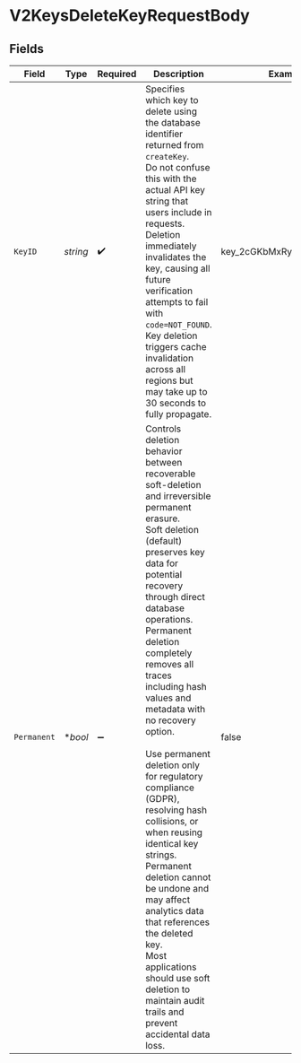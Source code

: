 # V2KeysDeleteKeyRequestBody


## Fields

| Field                                                                                                                                                                                                                                                                                                                                                                                                                                                                                                                                                                                                                                                          | Type                                                                                                                                                                                                                                                                                                                                                                                                                                                                                                                                                                                                                                                           | Required                                                                                                                                                                                                                                                                                                                                                                                                                                                                                                                                                                                                                                                       | Description                                                                                                                                                                                                                                                                                                                                                                                                                                                                                                                                                                                                                                                    | Example                                                                                                                                                                                                                                                                                                                                                                                                                                                                                                                                                                                                                                                        |
| -------------------------------------------------------------------------------------------------------------------------------------------------------------------------------------------------------------------------------------------------------------------------------------------------------------------------------------------------------------------------------------------------------------------------------------------------------------------------------------------------------------------------------------------------------------------------------------------------------------------------------------------------------------- | -------------------------------------------------------------------------------------------------------------------------------------------------------------------------------------------------------------------------------------------------------------------------------------------------------------------------------------------------------------------------------------------------------------------------------------------------------------------------------------------------------------------------------------------------------------------------------------------------------------------------------------------------------------- | -------------------------------------------------------------------------------------------------------------------------------------------------------------------------------------------------------------------------------------------------------------------------------------------------------------------------------------------------------------------------------------------------------------------------------------------------------------------------------------------------------------------------------------------------------------------------------------------------------------------------------------------------------------- | -------------------------------------------------------------------------------------------------------------------------------------------------------------------------------------------------------------------------------------------------------------------------------------------------------------------------------------------------------------------------------------------------------------------------------------------------------------------------------------------------------------------------------------------------------------------------------------------------------------------------------------------------------------- | -------------------------------------------------------------------------------------------------------------------------------------------------------------------------------------------------------------------------------------------------------------------------------------------------------------------------------------------------------------------------------------------------------------------------------------------------------------------------------------------------------------------------------------------------------------------------------------------------------------------------------------------------------------- |
| `KeyID`                                                                                                                                                                                                                                                                                                                                                                                                                                                                                                                                                                                                                                                        | *string*                                                                                                                                                                                                                                                                                                                                                                                                                                                                                                                                                                                                                                                       | :heavy_check_mark:                                                                                                                                                                                                                                                                                                                                                                                                                                                                                                                                                                                                                                             | Specifies which key to delete using the database identifier returned from `createKey`.<br/>Do not confuse this with the actual API key string that users include in requests.<br/>Deletion immediately invalidates the key, causing all future verification attempts to fail with `code=NOT_FOUND`.<br/>Key deletion triggers cache invalidation across all regions but may take up to 30 seconds to fully propagate.<br/>                                                                                                                                                                                                                                     | key_2cGKbMxRyIzhCxo1Idjz8q                                                                                                                                                                                                                                                                                                                                                                                                                                                                                                                                                                                                                                     |
| `Permanent`                                                                                                                                                                                                                                                                                                                                                                                                                                                                                                                                                                                                                                                    | **bool*                                                                                                                                                                                                                                                                                                                                                                                                                                                                                                                                                                                                                                                        | :heavy_minus_sign:                                                                                                                                                                                                                                                                                                                                                                                                                                                                                                                                                                                                                                             | Controls deletion behavior between recoverable soft-deletion and irreversible permanent erasure.<br/>Soft deletion (default) preserves key data for potential recovery through direct database operations.<br/>Permanent deletion completely removes all traces including hash values and metadata with no recovery option.<br/><br/>Use permanent deletion only for regulatory compliance (GDPR), resolving hash collisions, or when reusing identical key strings.<br/>Permanent deletion cannot be undone and may affect analytics data that references the deleted key.<br/>Most applications should use soft deletion to maintain audit trails and prevent accidental data loss.<br/> | false                                                                                                                                                                                                                                                                                                                                                                                                                                                                                                                                                                                                                                                          |